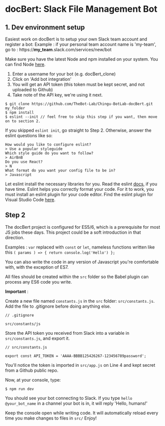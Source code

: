 # docBert: Slack File Management Bot

## 1. Dev environment setup ##

Easiest work on docBert is to setup your own Slack team account and register a bot:
Example : if your personal team account name is 'my-team', go to : https://**my_team**.slack.com/services/new/bot

Make sure you have the latest Node and npm installed on your system. You can find Node [here](https://nodejs.org/en/).

1. Enter a username for your bot (e.g. docBert_clone)
2. Click on 'Add bot integration'
3. You will get an API token (this token must be kept secret, and not uploaded to Github)
4. Take note of the API key, we're using it next.

```
$ git clone https://github.com/TheBot-Lab/Chingu-BotLab-docBert.git my_folder
$ npm install
$ eslint --init // feel free to skip this step if you want, then move on to section 2.
```
If you skipped `eslint init`, go straight to Step 2. Otherwise, answer the eslint questions like so: 

```
How would you like to configure eslint?
> Use a popular styleguide 
Which style guide do you want to follow?
> AirBnB
Do you use React?
> N
What format do you want your config file to be in?
> Javascript
```

Let eslint install the necessary libraries for you. Read the eslint [docs](http://eslint.org/), if you have time.
Eslint helps you correctly format your code. For it to work, you must install an eslint plugin for your code editor.
Find the eslint plugin for Visual Studio Code [here](https://marketplace.visualstudio.com/items?itemName=dbaeumer.vscode-eslint).

## Step 2

The docBert project is configured for ES5/6, which is a prerequisite for most JS jobs these days. This project could be a soft introduction in that direction.

Examples : `var` replaced with `const` or `let`, nameless functions written like this `( params ) => { return console.log('Hello') };`

You can also write the code in any version of Javascript you're comfortable with, with the exception of ES7.

All files should be created within the `src` folder so the Babel plugin can process any ES6 code you write.

**Important** :

Create a new file named `constants.js` in the `src` folder: `src/constants.js`. Add the file to .gitignore before doing anything else.

```
// .gitignore

src/constants/js

```
Store the API token you received from Slack into a variable in `src/constants.js`, and export it.

```
// src/constants.js

export const API_TOKEN = 'AAAA-BBBB125426267-123456789password';
```
You'll notice the token is imported in `src/app.js` on Line 4 and kept secret from a Github public repo.

Now, at your console, type:

```
$ npm run dev
```

You should see your bot connecting to Slack. If you type `hello @your_bot_name` in a channel your bot is in, it will reply 'Hello, humans!'

Keep the console open while writing code. It will automatically reload every time you make changes to files in `src/` Enjoy!